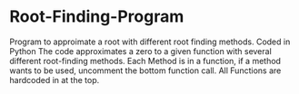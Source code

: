 # Root-Finding-Program
Program to approimate a root with different root finding methods. Coded in Python 
The code approximates a zero to a given function with several different root-finding methods.
Each Method is in a function, if a method wants to be used, uncomment the bottom function call. All Functions are hardcoded in at the top.
